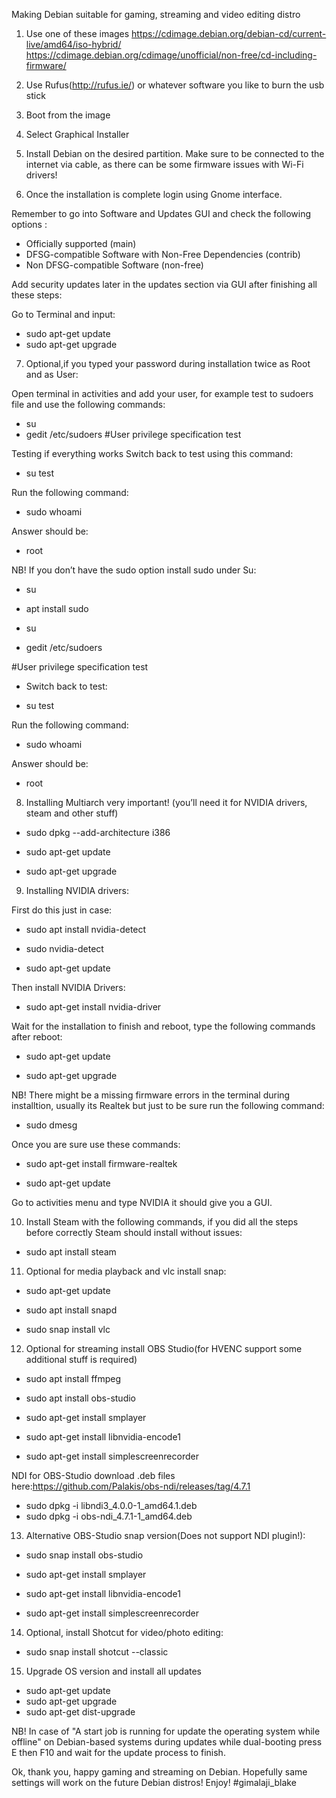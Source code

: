Making Debian suitable for gaming, streaming and video editing distro

 1) Use one of these images https://cdimage.debian.org/debian-cd/current-live/amd64/iso-hybrid/
https://cdimage.debian.org/cdimage/unofficial/non-free/cd-including-firmware/
 2) Use Rufus(http://rufus.ie/) or whatever software you like to burn the usb stick
 3) Boot from the image
 4) Select Graphical Installer
 5) Install Debian on the desired partition. Make sure to be connected to the internet via cable, as there can be some firmware issues with Wi-Fi drivers!

6) Once the installation is complete login using Gnome interface.

Remember to go into Software and Updates GUI and check the following options : 

* Officially supported (main)
* DFSG-compatible Software with Non-Free Dependencies (contrib)
* Non DFSG-compatible Software (non-free)

Add security updates later in the updates section via GUI after finishing all these steps:

Go to Terminal and input: 
* sudo apt-get update
* sudo apt-get upgrade

7) Optional,if you typed your password during installation twice as Root and as User:

Open terminal in activities and add your user, for example test to sudoers file and use the following commands:

* su 
* gedit /etc/sudoers
#User privilege specification
test

Testing if everything works
Switch back to test using this command: 
* su  test

Run the following command: 

* sudo whoami

Answer should be: 

* root

NB! If you don’t have the sudo option install sudo under Su:

* su

* apt install sudo

* su 

* gedit /etc/sudoers

#User privilege specification
test

* Switch back to test: 

* su  test

Run the following command: 

* sudo whoami

Answer should be:

* root
8) Installing Multiarch very important! (you’ll need it for NVIDIA drivers, steam and other stuff)

* sudo dpkg --add-architecture i386

* sudo apt-get update

* sudo apt-get upgrade 

9) Installing NVIDIA drivers:

First do this just in case:

* sudo apt install nvidia-detect

* sudo nvidia-detect

* sudo apt-get update

Then install NVIDIA Drivers:

* sudo apt-get install nvidia-driver

Wait for the installation to finish and reboot, type the following commands after reboot:

* sudo apt-get update

* sudo apt-get upgrade

NB! There might be a missing firmware errors in the terminal during installtion, usually its Realtek but just to be sure run the following command:

* sudo dmesg 

Once you are sure use these commands:

* sudo apt-get install firmware-realtek

* sudo apt-get update

Go to activities menu and type NVIDIA it should give you a GUI.

10) Install Steam with the following commands, if you did all the steps before correctly Steam should install without issues:

* sudo apt install steam

11) Optional for media playback and vlc install snap:

* sudo apt-get update

* sudo apt install snapd

* sudo snap install vlc

12) Optional for streaming install OBS Studio(for HVENC support some additional stuff is required)

* sudo apt install ffmpeg

* sudo apt install obs-studio

* sudo apt-get install smplayer 

* sudo apt-get install libnvidia-encode1 

* sudo apt-get install simplescreenrecorder

NDI for OBS-Studio download .deb files here:https://github.com/Palakis/obs-ndi/releases/tag/4.7.1

* sudo dpkg -i libndi3_4.0.0-1_amd64.1.deb
* sudo dpkg -i obs-ndi_4.7.1-1_amd64.deb

13) Alternative OBS-Studio snap version(Does not support NDI plugin!):

* sudo snap install obs-studio

* sudo apt-get install smplayer 

* sudo apt-get install libnvidia-encode1 

* sudo apt-get install simplescreenrecorder 

14) Optional, install Shotcut for video/photo editing:

* sudo snap install shotcut --classic

15) Upgrade OS version and install all updates
 
 * sudo apt-get update
 * sudo apt-get upgrade
 * sudo apt-get dist-upgrade

NB! In case of "A start job is running for update the operating system while offline" on Debian-based systems during updates while dual-booting press E then F10 and wait for the update process to finish.

Ok, thank you, happy gaming and streaming on Debian.
Hopefully same settings will work on the future Debian distros!
Enjoy!
#gimalaji_blake
